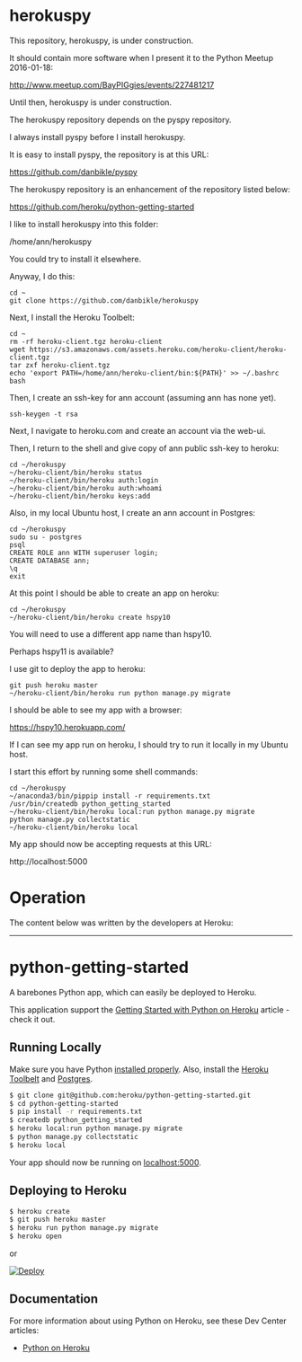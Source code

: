 # herokuspy

This repository, herokuspy, is under construction.

It should contain more software when I present it to the Python Meetup 2016-01-18:

http://www.meetup.com/BayPIGgies/events/227481217

Until then, herokuspy is under construction.

The herokuspy repository depends on the pyspy repository.

I always install pyspy before I install herokuspy.

It is easy to install pyspy, the repository is at this URL:

https://github.com/danbikle/pyspy

The herokuspy repository is an enhancement of the repository listed below:

https://github.com/heroku/python-getting-started

I like to install herokuspy into this folder:

/home/ann/herokuspy

You could try to install it elsewhere.

Anyway, I do this:

```
cd ~
git clone https://github.com/danbikle/herokuspy
```

Next, I install the Heroku Toolbelt:

```
cd ~
rm -rf heroku-client.tgz heroku-client
wget https://s3.amazonaws.com/assets.heroku.com/heroku-client/heroku-client.tgz
tar zxf heroku-client.tgz
echo 'export PATH=/home/ann/heroku-client/bin:${PATH}' >> ~/.bashrc
bash
```

Then, I create an ssh-key for ann account (assuming ann has none yet).

```
ssh-keygen -t rsa
```

Next, I navigate to heroku.com and create an account via the web-ui.

Then, I return to the shell and give copy of ann public ssh-key to heroku:
```
cd ~/herokuspy
~/heroku-client/bin/heroku status
~/heroku-client/bin/heroku auth:login
~/heroku-client/bin/heroku auth:whoami
~/heroku-client/bin/heroku keys:add
``` 

Also, in my local Ubuntu host, I create an ann account in Postgres:

```
cd ~/herokuspy
sudo su - postgres
psql
CREATE ROLE ann WITH superuser login;
CREATE DATABASE ann;
\q
exit
```
 
At this point I should be able to create an app on heroku:

```
cd ~/herokuspy
~/heroku-client/bin/heroku create hspy10
```

You will need to use a different app name than hspy10.

Perhaps hspy11 is available?

I use git to deploy the app to heroku:

```
git push heroku master
~/heroku-client/bin/heroku run python manage.py migrate
```

I should be able to see my app with a browser:

https://hspy10.herokuapp.com/


If I can see my app run on heroku, I should try to run it locally in my Ubuntu host.

I start this effort by running some shell commands:

```
cd ~/herokuspy
~/anaconda3/bin/pippip install -r requirements.txt
/usr/bin/createdb python_getting_started
~/heroku-client/bin/heroku local:run python manage.py migrate
python manage.py collectstatic
~/heroku-client/bin/heroku local
```

My app should now be accepting requests at this URL:

http://localhost:5000

# Operation


The content below was written by the developers at Heroku:
- - -
# python-getting-started

A barebones Python app, which can easily be deployed to Heroku.

This application support the [Getting Started with Python on Heroku](https://devcenter.heroku.com/articles/getting-started-with-python) article - check it out.

## Running Locally

Make sure you have Python [installed properly](http://install.python-guide.org).  Also, install the [Heroku Toolbelt](https://toolbelt.heroku.com/) and [Postgres](https://devcenter.heroku.com/articles/heroku-postgresql#local-setup).

```sh
$ git clone git@github.com:heroku/python-getting-started.git
$ cd python-getting-started
$ pip install -r requirements.txt
$ createdb python_getting_started
$ heroku local:run python manage.py migrate
$ python manage.py collectstatic
$ heroku local
```

Your app should now be running on [localhost:5000](http://localhost:5000/).

## Deploying to Heroku

```sh
$ heroku create
$ git push heroku master
$ heroku run python manage.py migrate
$ heroku open
```
or

[![Deploy](https://www.herokucdn.com/deploy/button.png)](https://heroku.com/deploy)

## Documentation

For more information about using Python on Heroku, see these Dev Center articles:

- [Python on Heroku](https://devcenter.heroku.com/categories/python)
